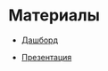 # Материалы
* [Дашборд](https://public.tableau.com/app/profile/denis.babikov/viz/FinalProject_16959290819190/Dashboard1?publish=yes)

* [Презентация](https://disk.yandex.ru/i/v1GL7JOX4FGtfg)
